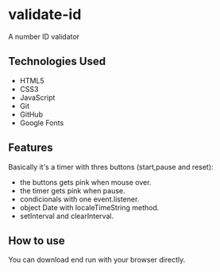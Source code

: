 # validate-id
A number ID validator

## Technologies Used

* HTML5
* CSS3
* JavaScript
* Git
* GitHub
* Google Fonts

## Features

Basically it's a timer with thres buttons (start,pause and reset):

- the buttons gets pink when mouse over.
- the timer gets pink when pause. 
- condicionals with one event.listener. 
- object Date with localeTimeString method.
- setInterval and clearInterval. 

## How to use

You can download end run with your browser directly.

